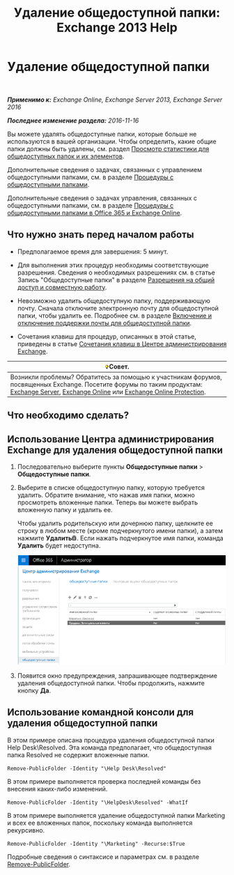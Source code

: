 ﻿---
title: 'Удаление общедоступной папки: Exchange 2013 Help'
TOCTitle: Удаление общедоступной папки
ms:assetid: 334b831d-e372-4d85-a407-5c8a5d0e78de
ms:mtpsurl: https://technet.microsoft.com/ru-ru/library/Aa997202(v=EXCHG.150)
ms:contentKeyID: 50487769
ms.date: 04/30/2018
mtps_version: v=EXCHG.150
ms.translationtype: HT
---

# Удаление общедоступной папки

 

_**Применимо к:** Exchange Online, Exchange Server 2013, Exchange Server 2016_

_**Последнее изменение раздела:** 2016-11-16_

Вы можете удалять общедоступные папки, которые больше не используются в вашей организации. Чтобы определить, какие общие папки должны быть удалены, см. раздел [Просмотр статистики для общедоступных папок и их элементов](view-statistics-for-public-folders-and-public-folder-items-exchange-2013-help.md).

Дополнительные сведения о задачах, связанных с управлением общедоступными папками, см. в разделе [Процедуры с общедоступными папками](public-folder-procedures-exchange-2013-help.md).

Дополнительные сведения о задачах управления, связанных с общедоступными папками, см. в разделе [Процедуры с общедоступными папками в Office 365 и Exchange Online](https://technet.microsoft.com/ru-ru/library/jj966272\(v=exchg.150\)).

## Что нужно знать перед началом работы

  - Предполагаемое время для завершения: 5 минут.

  - Для выполнения этих процедур необходимы соответствующие разрешения. Сведения о необходимых разрешениях см. в статье Запись "Общедоступные папки" в разделе [Разрешения на общий доступ и совместную работу](sharing-and-collaboration-permissions-exchange-2013-help.md).

  - Невозможно удалить общедоступную папку, поддерживающую почту. Сначала отключите электронную почту для общедоступной папки, чтобы удалить ее. Подробнее см. в разделе [Включение и отключение поддержки почты для общедоступной папки](mail-enable-or-mail-disable-a-public-folder-exchange-2013-help.md).

  - Сочетания клавиш для процедур, описанных в этой статье, приведены в статье [Сочетания клавиш в Центре администрирования Exchange](keyboard-shortcuts-in-the-exchange-admin-center-exchange-online-protection-help.md).

<table>
<thead>
<tr class="header">
<th><img src="images/Bb124558.tip(EXCHG.150).gif" title="Совет" alt="Совет" />Совет.</th>
</tr>
</thead>
<tbody>
<tr class="odd">
<td>Возникли проблемы? Обратитесь за помощью к участникам форумов, посвященных Exchange. Посетите форумы по таким продуктам: <a href="https://go.microsoft.com/fwlink/p/?linkid=60612">Exchange Server</a>, <a href="https://go.microsoft.com/fwlink/p/?linkid=267542">Exchange Online</a> или <a href="https://go.microsoft.com/fwlink/p/?linkid=285351">Exchange Online Protection</a>.</td>
</tr>
</tbody>
</table>


## Что необходимо сделать?

## Использование Центра администрирования Exchange для удаления общедоступной папки

1.  Последовательно выберите пункты **Общедоступные папки** \> **Общедоступные папки**.

2.  Выберите в списке общедоступную папку, которую требуется удалить. Обратите внимание, что нажав имя папки, можно просмотреть вложенные папки. Теперь вы можете выбрать вложенную папку и удалить ее.
    
    Чтобы удалить родительскую или дочернюю папку, щелкните ее строку в любом месте (кроме подчеркнутого имени папки), а затем нажмите **Удалить**![Значок удаления](images/Dd979797.14f639f6-61e8-4418-bbfb-0db14de9d2f5(EXCHG.150).gif "Значок удаления"). Если нажать подчеркнутое имя папки, команда **Удалить** будет недоступна.
    
    ![Выбор общедоступной папки для удаления](images/Aa997202.8666290d-3f19-4c70-afe3-45569762718b(EXCHG.150).png "Выбор общедоступной папки для удаления")  

3.  Появится окно предупреждения, запрашивающее подтверждение удаления общедоступной папки. Чтобы продолжить, нажмите кнопку **Да**.

## Использование командной консоли для удаления общедоступной папки

В этом примере описана процедура удаления общедоступной папки Help Desk\\Resolved. Эта команда предполагает, что общедоступная папка Resolved не содержит вложенные папки.

    Remove-PublicFolder -Identity "\Help Desk\Resolved"

В этом примере выполняется проверка последней команды без внесения каких-либо изменений.

    Remove-PublicFolder -Identity "\HelpDesk\Resolved" -WhatIf

В этом примере выполняется удаление общедоступной папки Marketing и всех ее вложенных папок, поскольку команда выполняется рекурсивно.

    Remove-PublicFolder -Identity "\Marketing" -Recurse:$True

Подробные сведения о синтаксисе и параметрах см. в разделе [Remove-PublicFolder](https://technet.microsoft.com/ru-ru/library/bb124894\(v=exchg.150\)).


